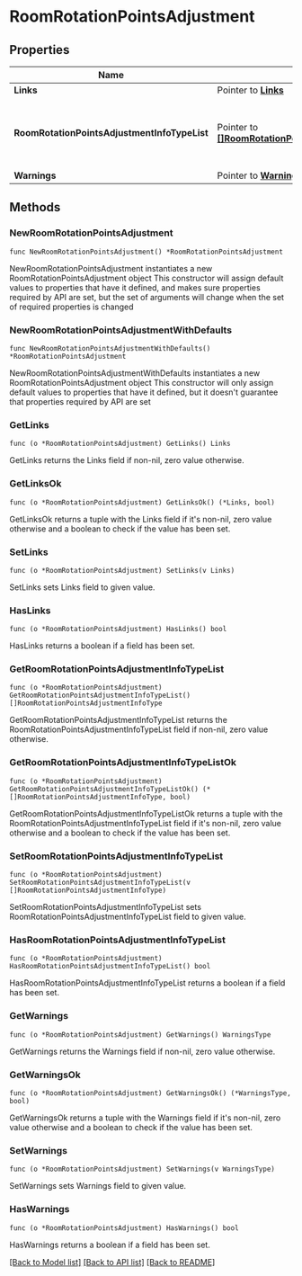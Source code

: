 # RoomRotationPointsAdjustment

## Properties

Name | Type | Description | Notes
------------ | ------------- | ------------- | -------------
**Links** | Pointer to [**Links**](Links.md) |  | [optional] 
**RoomRotationPointsAdjustmentInfoTypeList** | Pointer to [**[]RoomRotationPointsAdjustmentInfoType**](RoomRotationPointsAdjustmentInfoType.md) | List of Room Rotation Points Information to update | [optional] 
**Warnings** | Pointer to [**WarningsType**](WarningsType.md) |  | [optional] 

## Methods

### NewRoomRotationPointsAdjustment

`func NewRoomRotationPointsAdjustment() *RoomRotationPointsAdjustment`

NewRoomRotationPointsAdjustment instantiates a new RoomRotationPointsAdjustment object
This constructor will assign default values to properties that have it defined,
and makes sure properties required by API are set, but the set of arguments
will change when the set of required properties is changed

### NewRoomRotationPointsAdjustmentWithDefaults

`func NewRoomRotationPointsAdjustmentWithDefaults() *RoomRotationPointsAdjustment`

NewRoomRotationPointsAdjustmentWithDefaults instantiates a new RoomRotationPointsAdjustment object
This constructor will only assign default values to properties that have it defined,
but it doesn't guarantee that properties required by API are set

### GetLinks

`func (o *RoomRotationPointsAdjustment) GetLinks() Links`

GetLinks returns the Links field if non-nil, zero value otherwise.

### GetLinksOk

`func (o *RoomRotationPointsAdjustment) GetLinksOk() (*Links, bool)`

GetLinksOk returns a tuple with the Links field if it's non-nil, zero value otherwise
and a boolean to check if the value has been set.

### SetLinks

`func (o *RoomRotationPointsAdjustment) SetLinks(v Links)`

SetLinks sets Links field to given value.

### HasLinks

`func (o *RoomRotationPointsAdjustment) HasLinks() bool`

HasLinks returns a boolean if a field has been set.

### GetRoomRotationPointsAdjustmentInfoTypeList

`func (o *RoomRotationPointsAdjustment) GetRoomRotationPointsAdjustmentInfoTypeList() []RoomRotationPointsAdjustmentInfoType`

GetRoomRotationPointsAdjustmentInfoTypeList returns the RoomRotationPointsAdjustmentInfoTypeList field if non-nil, zero value otherwise.

### GetRoomRotationPointsAdjustmentInfoTypeListOk

`func (o *RoomRotationPointsAdjustment) GetRoomRotationPointsAdjustmentInfoTypeListOk() (*[]RoomRotationPointsAdjustmentInfoType, bool)`

GetRoomRotationPointsAdjustmentInfoTypeListOk returns a tuple with the RoomRotationPointsAdjustmentInfoTypeList field if it's non-nil, zero value otherwise
and a boolean to check if the value has been set.

### SetRoomRotationPointsAdjustmentInfoTypeList

`func (o *RoomRotationPointsAdjustment) SetRoomRotationPointsAdjustmentInfoTypeList(v []RoomRotationPointsAdjustmentInfoType)`

SetRoomRotationPointsAdjustmentInfoTypeList sets RoomRotationPointsAdjustmentInfoTypeList field to given value.

### HasRoomRotationPointsAdjustmentInfoTypeList

`func (o *RoomRotationPointsAdjustment) HasRoomRotationPointsAdjustmentInfoTypeList() bool`

HasRoomRotationPointsAdjustmentInfoTypeList returns a boolean if a field has been set.

### GetWarnings

`func (o *RoomRotationPointsAdjustment) GetWarnings() WarningsType`

GetWarnings returns the Warnings field if non-nil, zero value otherwise.

### GetWarningsOk

`func (o *RoomRotationPointsAdjustment) GetWarningsOk() (*WarningsType, bool)`

GetWarningsOk returns a tuple with the Warnings field if it's non-nil, zero value otherwise
and a boolean to check if the value has been set.

### SetWarnings

`func (o *RoomRotationPointsAdjustment) SetWarnings(v WarningsType)`

SetWarnings sets Warnings field to given value.

### HasWarnings

`func (o *RoomRotationPointsAdjustment) HasWarnings() bool`

HasWarnings returns a boolean if a field has been set.


[[Back to Model list]](../README.md#documentation-for-models) [[Back to API list]](../README.md#documentation-for-api-endpoints) [[Back to README]](../README.md)


